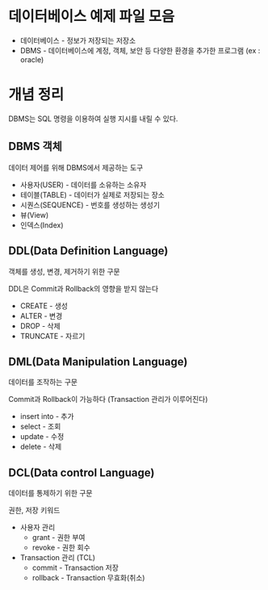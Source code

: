# 데이터베이스 예제 파일 모음

- 데이터베이스 - 정보가 저장되는 저장소
- DBMS - 데이터베이스에 계정, 객체, 보안 등 다양한 환경을 추가한 프로그램 (ex : oracle)

# 개념 정리

DBMS는 SQL 명령을 이용하여 실행 지시를 내릴 수 있다.

## DBMS 객체

데이터 제어를 위해 DBMS에서 제공하는 도구 

- 사용자(USER) - 데이터를 소유하는 소유자
- 테이블(TABLE) - 데이터가 실제로 저장되는 장소
- 시퀀스(SEQUENCE) - 번호를 생성하는 생성기
- 뷰(View)
- 인덱스(Index)

## DDL(Data Definition Language)

객체를 생성, 변경, 제거하기 위한 구문

DDL은 Commit과 Rollback의 영향을 받지 않는다

- CREATE - 생성
- ALTER - 변경
- DROP - 삭제
- TRUNCATE - 자르기

## DML(Data Manipulation Language)

데이터를 조작하는 구문

Commit과 Rollback이 가능하다 (Transaction 관리가 이루어진다)

- insert into - 추가
- select - 조회
- update - 수정
- delete - 삭제

## DCL(Data control Language)

데이터를 통제하기 위한 구문

권한, 저장 키워드

- 사용자 관리
  - grant - 권한 부여
  - revoke - 권한 회수
- Transaction 관리 (TCL)
  - commit - Transaction 저장
  - rollback - Transaction 무효화(취소)
